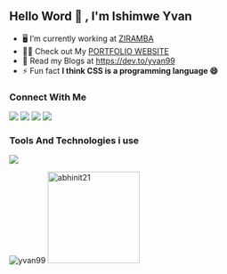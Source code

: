<h2> Hello Word 👋 , I'm Ishimwe Yvan </h2>

- 🖥️ I’m currently working at [ZIRAMBA](https://ziramba.com/)
- 👨‍💻 Check out My [PORTFOLIO WEBSITE](https://ivan.fly.dev/)
- 📝 Read my Blogs at https://dev.to/yvan99
- ⚡ Fun fact **I think CSS is a programming language 😄**

<h3> Connect With Me </h3>

  <a href="mailto:ishimweyvan90@gmail.com"><img src="https://img.shields.io/badge/e‑mail-D14836.svg?style=for-the-badge&logo=GMail&logoColor=white"/></a>
  <a href="https://instagram.com/ishimwe.yvan"><img src="https://img.shields.io/badge/instagram-E4405F.svg?style=for-the-badge&logo=instagram&logoColor=white"/></a>
  <a href="https://www.linkedin.com/in/ishimwe-yvan-21a202194/"><img src="https://img.shields.io/badge/linkedin-0077B5.svg?style=for-the-badge&logo=linkedin&logoColor=white"/></a>
  <a href="https://twitter.com/ishimwe_yvan"><img src="https://img.shields.io/badge/twitter-1DA1F2.svg?style=for-the-badge&logo=twitter&logoColor=white"/></a>

<h3>Tools And Technologies i use </h3>

 <p align="left">
  <a href="https://anuphaldar.com">
    <img src="https://skillicons.dev/icons?i=js,php,laravel,py,nodejs,express,django,gatsby,nextjs,react,redux,materialui,pug,css,sass,bootstrap,tailwind,postman,prisma,mongodb,mysql,postgres,git,github,gitlab,bash,sentry,heroku,netlify,vercel,,md,figma,xd,vscode,androidstudio,codepen,devto,discord" />
  </a>
</p>

<div align="left">
  <img
    alt="yvan99"
    src="https://github-readme-stats.vercel.app/api/top-langs/?username=yvan99&theme=onedark&hide_border=false&include_all_commits=true&count_private=true&layout=compact" />
  <img
    alt="abhinit21" height="165em"
    src="https://github-readme-stats.vercel.app/api?username=yvan99&theme=onedark&hide_border=false&include_all_commits=true&count_private=true" />
</div>

